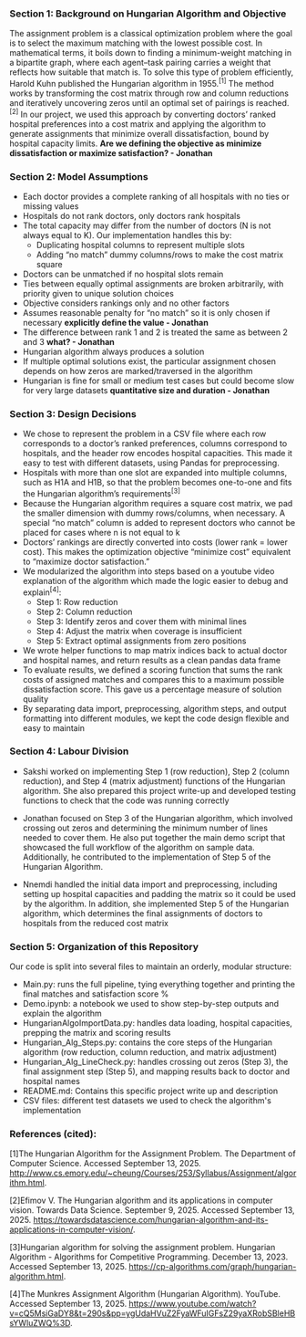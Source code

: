 ### Section 1: Background on Hungarian Algorithm and Objective

The assignment problem is a classical optimization problem where the goal is to select the maximum matching with the lowest possible cost. In mathematical terms, it boils down to finding a minimum-weight matching in a bipartite graph, where each agent–task pairing carries a weight that reflects how suitable that match is. To solve this type of problem efficiently, Harold Kuhn published the Hungarian algorithm in 1955.<sup>[1]</sup> The method works by transforming the cost matrix through row and column reductions and iteratively uncovering zeros until an optimal set of pairings is reached.<sup>[2]</sup> In our project, we used this approach by converting doctors’ ranked hospital preferences into a cost matrix and applying the algorithm to generate assignments that minimize overall dissatisfaction, bound by hospital capacity limits. **Are we defining the objective as minimize dissatisfaction or maximize satisfaction? - Jonathan**

### Section 2: Model Assumptions
- Each doctor provides a complete ranking of all hospitals with no ties or missing values
- Hospitals do not rank doctors, only doctors rank hospitals
- The total capacity may differ from the number of doctors (N is not always equal to K). Our implementation handles this by:
  - Duplicating hospital columns to represent multiple slots
  - Adding “no match” dummy columns/rows to make the cost matrix square
- Doctors can be unmatched if no hospital slots remain
- Ties between equally optimal assignments are broken arbitrarily, with priority given to unique solution choices
- Objective considers rankings only and no other factors
- Assumes reasonable penalty for “no match” so it is only chosen if necessary **explicitly define the value - Jonathan**
- The difference between rank 1 and 2 is treated the same as between 2 and 3 **what? - Jonathan**
- Hungarian algorithm always produces a solution
- If multiple optimal solutions exist, the particular assignment chosen depends on how zeros are marked/traversed in the algorithm
- Hungarian is fine for small or medium test cases but could become slow for very large datasets **quantitative size and duration - Jonathan**

### Section 3: Design Decisions

- We chose to represent the problem in a CSV file where each row corresponds to a doctor’s ranked preferences, columns correspond to hospitals, and the header row encodes hospital capacities. This made it easy to test with different datasets, using Pandas for preprocessing.
- Hospitals with more than one slot are expanded into multiple columns, such as H1A and H1B, so that the problem becomes one-to-one and fits the Hungarian algorithm’s requirements<sup>[3]</sup>
- Because the Hungarian algorithm requires a square cost matrix, we pad the smaller dimension with dummy rows/columns, when necessary. A special “no match” column is added to represent doctors who cannot be placed for cases where n is not equal to k
- Doctors’ rankings are directly converted into costs (lower rank = lower cost). This makes the optimization objective “minimize cost” equivalent to “maximize doctor satisfaction.”
- We modularized the algorithm into steps based on a youtube video explanation of the algorithm which made the logic easier to debug and explain<sup>[4]</sup>:
     - Step 1: Row reduction
     - Step 2: Column reduction
     - Step 3: Identify zeros and cover them with minimal lines
     - Step 4: Adjust the matrix when coverage is insufficient
     - Step 5: Extract optimal assignments from zero positions
- We wrote helper functions to map matrix indices back to actual doctor and hospital names, and return results as a clean pandas data frame
- To evaluate results, we defined a scoring function that sums the rank costs of assigned matches and compares this to a maximum possible dissatisfaction score. This gave us a percentage measure of solution quality
- By separating data import, preprocessing, algorithm steps, and output formatting into different modules, we kept the code design flexible and easy to maintain

### Section 4: Labour Division

- Sakshi worked on implementing Step 1 (row reduction), Step 2 (column reduction), and Step 4 (matrix adjustment) functions of the Hungarian algorithm. She also prepared this project write-up and developed testing functions to check that the code was running correctly

- Jonathan focused on Step 3 of the Hungarian algorithm, which involved crossing out zeros and determining the minimum number of lines needed to cover them. He also put together the main demo script that showcased the full workflow of the algorithm on sample data. Additionally, he contributed to the implementation of Step 5 of the Hungarian Algorithm. 

- Nnemdi handled the initial data import and preprocessing, including setting up hospital capacities and padding the matrix so it could be used by the algorithm. In addition, she implemented Step 5 of the Hungarian algorithm, which determines the final assignments of doctors to hospitals from the reduced cost matrix

### Section 5: Organization of this Repository
Our code is split into several files to maintain an orderly, modular structure:
- Main.py: runs the full pipeline, tying everything together and printing the final matches and satisfaction score %
- Demo.ipynb: a notebook we used to show step-by-step outputs and explain the algorithm
- HungarianAlgoImportData.py: handles data loading, hospital capacities, prepping the matrix and scoring results
- Hungarian_Alg_Steps.py: contains the core steps of the Hungarian algorithm (row reduction, column reduction, and matrix adjustment)
- Hungarian_Alg_LineCheck.py: handles crossing out zeros (Step 3), the final assignment step (Step 5), and mapping results back to doctor and hospital names
- README.md: Contains this specific project write up and description
- CSV files: different test datasets we used to check the algorithm's implementation

### References (cited):

[1]The Hungarian Algorithm for the Assignment Problem. The Department of Computer Science. Accessed September 13, 2025. http://www.cs.emory.edu/~cheung/Courses/253/Syllabus/Assignment/algorithm.html.  

[2]Efimov V. The Hungarian algorithm and its applications in computer vision. Towards Data Science. September 9, 2025. Accessed September 13, 2025. https://towardsdatascience.com/hungarian-algorithm-and-its-applications-in-computer-vision/.  

[3]Hungarian algorithm for solving the assignment problem. Hungarian Algorithm - Algorithms for Competitive Programming. December 13, 2023. Accessed September 13, 2025. https://cp-algorithms.com/graph/hungarian-algorithm.html.  

[4]The Munkres Assignment Algorithm (Hungarian Algorithm). YouTube. Accessed September 13, 2025. https://www.youtube.com/watch?v=cQ5MsiGaDY8&t=290s&pp=ygUdaHVuZ2FyaWFuIGFsZ29yaXRobSBleHBsYWluZWQ%3D. 
